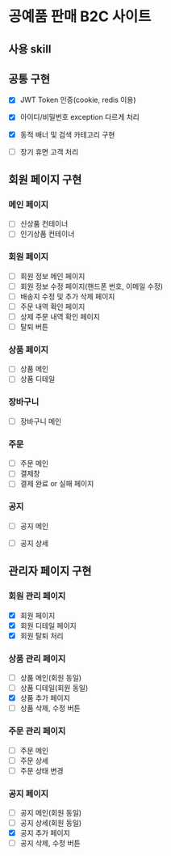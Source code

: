 # 공예품 판매 B2C 사이트 #

## 사용 skill ##


## 공통 구현 ##
- [x] JWT Token 인증(cookie, redis 이용)
- [x] 아이디/비밀번호 exception 다르게 처리
- [x] 동적 배너 및 검색 카테고리 구현
- [ ] 장기 휴면 고객 처리


## 회원 페이지 구현 ##
### 메인 페이지 
- [ ] 신상품 컨테이너
- [ ] 인기상품 컨테이너

### 회원 페이지
- [ ] 회원 정보 메인 페이지
- [ ] 회원 정보 수정 페이지(핸드폰 번호, 이메일 수정)
- [ ] 배송지 수정 및 추가 삭제 페이지
- [ ] 주문 내역 확인 페이지
- [ ] 상제 주문 내역 확인 페이지
- [ ] 탈퇴 버튼
      
### 상품 페이지
- [ ] 상품 메인
- [ ] 상품 디테일

### 장바구니
- [ ] 장바구니 메인

### 주문
- [ ] 주문 메인
- [ ] 결제창
- [ ] 결제 완료 or 실패 페이지

### 공지
- [ ] 공지 메인
- [ ] 공지 상세


## 관리자 페이지 구현 ##
### 회원 관리 페이지
- [x] 회원 페이지
- [x] 회원 디테일 페이지
- [x] 회원 탈퇴 처리

### 상품 관리 페이지
- [ ] 상품 메인(회원 동일)
- [ ] 상품 디테일(회원 동일)
- [x] 상품 추가 페이지
- [ ] 상품 삭제, 수정 버튼

### 주문 관리 페이지
- [ ] 주문 메인
- [ ] 주문 상세
- [ ] 주문 상태 변경

### 공지 페이지
- [ ] 공지 메인(회원 동일)
- [ ] 공지 상세(회원 동일)
- [x] 공지 추가 페이지
- [ ] 공지 삭제, 수정 버튼
